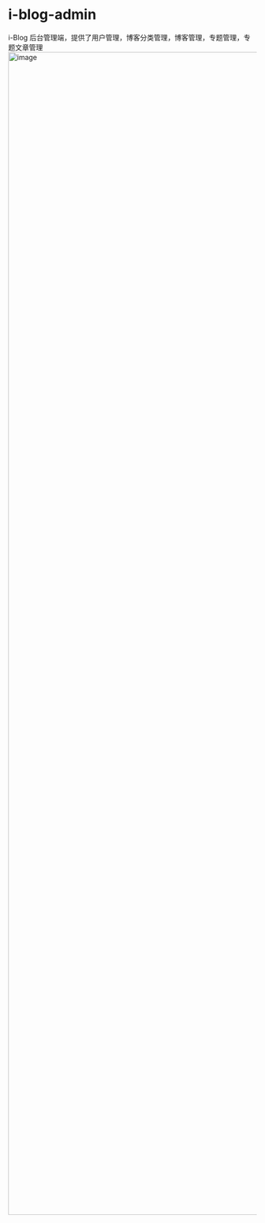 # i-blog-admin
i-Blog 后台管理端，提供了用户管理，博客分类管理，博客管理，专题管理，专题文章管理
<img width="2352" alt="image" src="https://user-images.githubusercontent.com/16736556/222882293-f34c26d8-0c6c-4261-9d46-7c1343a111fa.png">


